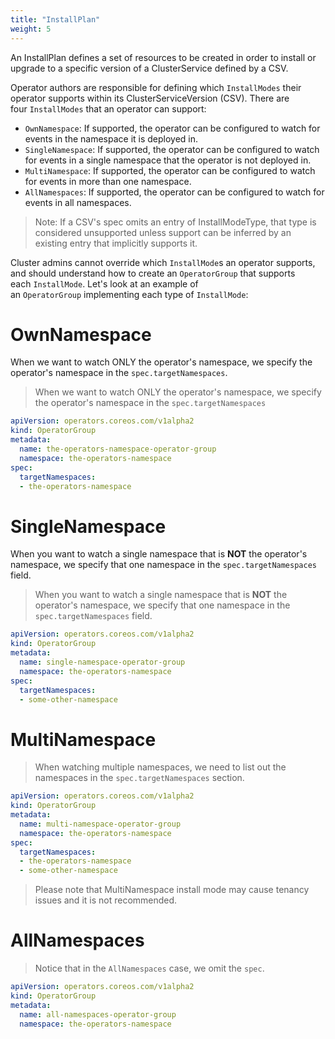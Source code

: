 ```yaml
---
title: "InstallPlan"
weight: 5
---
```


An InstallPlan defines a set of resources to be created in order to install or upgrade to a specific version of a ClusterService defined by a CSV.

Operator authors are responsible for defining which `InstallModes` their operator supports within its ClusterServiceVersion (CSV). There are four `InstallModes` that an operator can support:
* `OwnNamespace`: If supported, the operator can be configured to watch for events in the namespace it is deployed in.
* `SingleNamespace`: If supported, the operator can be configured to watch for events in a single namespace that the operator is not deployed in.
* `MultiNamespace`: If supported, the operator can be configured to watch for events in more than one namespace.
* `AllNamespaces`: If supported, the operator can be configured to watch for events in all namespaces.

> Note: If a CSV's spec omits an entry of InstallModeType, that type is considered unsupported unless support can be inferred by an existing entry that implicitly supports it.

Cluster admins cannot override which `InstallMode`s an operator supports, and should understand how to create an `OperatorGroup` that supports each `InstallMode`. Let's look at an example of an `OperatorGroup` implementing each type of `InstallMode`:


# OwnNamespace

When we want to watch ONLY the operator's namespace, we specify the operator's namespace in the `spec.targetNamespaces`. 

> When we want to watch ONLY the operator's namespace, we specify the operator's namespace in the `spec.targetNamespaces`

```yaml
apiVersion: operators.coreos.com/v1alpha2
kind: OperatorGroup
metadata:
  name: the-operators-namespace-operator-group
  namespace: the-operators-namespace
spec:
  targetNamespaces:
  - the-operators-namespace
```

# SingleNamespace

When you want to watch a single namespace that is **NOT** the operator's namespace, we specify that one namespace in the `spec.targetNamespaces` field.

> When you want to watch a single namespace that is **NOT** the operator's namespace, we specify that one namespace in the `spec.targetNamespaces` field.

```yaml
apiVersion: operators.coreos.com/v1alpha2
kind: OperatorGroup
metadata:
  name: single-namespace-operator-group
  namespace: the-operators-namespace
spec:
  targetNamespaces:
  - some-other-namespace
```

# MultiNamespace

> When watching multiple namespaces, we need to list out the namespaces in the `spec.targetNamespaces` section.

```yaml
apiVersion: operators.coreos.com/v1alpha2
kind: OperatorGroup
metadata:
  name: multi-namespace-operator-group
  namespace: the-operators-namespace
spec:
  targetNamespaces:
  - the-operators-namespace
  - some-other-namespace
```

> Please note that MultiNamespace install mode may cause tenancy issues and it is not recommended.

# AllNamespaces

> Notice that in the `AllNamespaces` case, we omit the `spec`.

```yaml
apiVersion: operators.coreos.com/v1alpha2
kind: OperatorGroup
metadata:
  name: all-namespaces-operator-group
  namespace: the-operators-namespace
```
